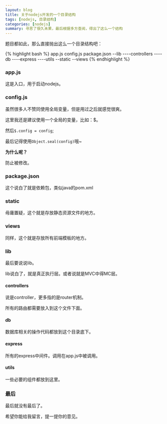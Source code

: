 ```yaml
---
layout: blog
title: 关于nodejs开发的一个目录结构
tags: [nodejs, 目录结构]
categories: [nodejs]
summary: 寻思了很久未果，最后根据多方查阅，得出了这么一个结构
---
```


题目都如此，那么直接抛出这么一个目录结构吧：

{% highlight bash %}
app.js
config.js
package.json
--lib
----controllers
----db
----express
----utils
--static
--views
{% endhighlight %}

### app.js

这是入口，用于启动nodejs。

### config.js

虽然很多人不赞同使用全局变量，但是用过之后就感觉很爽。

这里我还是建议使用一个全局的变量，比如：$。

然后`$.config = config`;

最后记得使用`Object.seal(config)`哦~

**为什么呢？**

防止被修改。

### package.json

这个说白了就是依赖包，类似java的pom.xml

### static

毋庸置疑，这个就是存放静态资源文件的地方。

### views

同样，这个就是存放所有前端模板的地方。

### lib

最后要说说lib。

lib说白了，就是真正执行层。或者说就是MVC中得MC层。

#### controllers

说是controller，更多指的是router机制。

所有的路由都需要放入到这个文件下面。

#### db

数据库相关的操作代码都放到这个目录底下。

#### express

所有的express中间件。调用在app.js中被调用。

#### utils

一些必要的组件都放到这里。

### 最后

最后就没有最后了。

希望你能给我留言，提一提你的意见。
